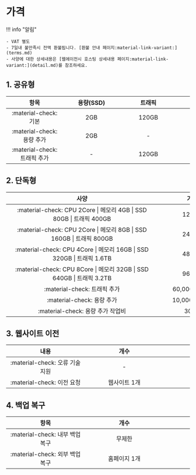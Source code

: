 # 가격

!!! info "알림"

    - VAT 별도
    - 7일내 불만족시 전액 환불됩니다. [환불 안내 페이지:material-link-variant:](terms.md)
    - 사양에 대한 상세내용은 [웹에이전시 호스팅 상세내용 페이지:material-link-variant:](detail.md)를 참조하세요.

## 1. 공유형

| <div style="width: 140px;">항목</div> | <div style="width: 140px;">용량(SSD)</div> | <div style="width: 140px;">트래픽</div> | <div style="width: 140px;">가격(월)</div> |
| :---: | :---: | :---: | :---: |
| :material-check: 기본 | 2GB | 120GB | 17,500원 |
| :material-check: 용량 추가 | 2GB | - | 10,000원 |
| :material-check: 트래픽 추가 | - | 120GB | 10,000원 |

## 2. 단독형

| <div style="width: 400px;">사양</div> | <div style="width: 200px;">가격(월)</div> |
| :---: | :---: |
| :material-check: CPU 2Core \| 메모리 4GB \| SSD 80GB \| 트래픽 400GB | 120,000원 |
| :material-check: CPU 2Core \| 메모리 8GB \| SSD 160GB \| 트래픽 800GB | 240,000원 |
| :material-check: CPU 4Core \| 메모리 16GB \| SSD 320GB \| 트래픽 1.6TB | 480,000원 |
| :material-check: CPU 8Core \| 메모리 32GB \| SSD 640GB \| 트래픽 3.2TB | 960,000원 |
| :material-check: 트래픽 추가 | 60,000원(월)/1TB |
| :material-check: 용량 추가 | 10,000원(월)/2GB |
| :material-check: 용량 추가 작업비 | 30,000원 |

## 3. 웹사이트 이전

| <div style="width: 200px;">내용</div> | <div style="width: 200px;">개수</div> | <div style="width: 200px;">가격</div> |
| :---: | :---: | :---: |
| :material-check: 오류 기술 지원 | - | 무료 |
| :material-check: 이전 요청 | 웹사이트 1개 | 30,000원 |


## 4. 백업 복구

| <div style="width: 200px;">항목</div> | <div style="width: 200px;">개수</div> | <div style="width: 200px;">가격(월)</div> |
| :---: | :---: | :---: |
| :material-check: 내부 백업 복구 | 무제한 | 무료 |
| :material-check: 외부 백업 복구 | 홈페이지 1개 | 33,000원 |
